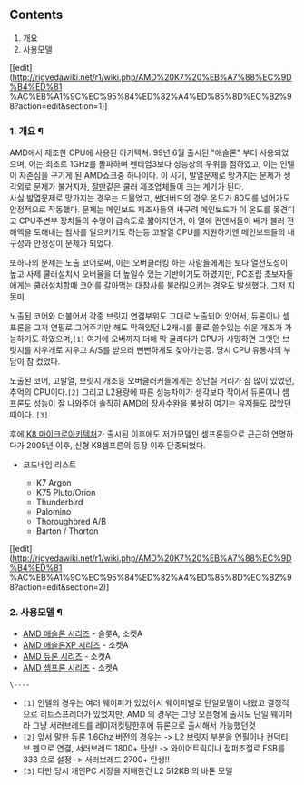 ## Contents

    

1. 개요 
2. 사용모델 

[[edit](http://rigvedawiki.net/r1/wiki.php/AMD%20K7%20%EB%A7%88%EC%9D%B4%ED%81
%AC%EB%A1%9C%EC%95%84%ED%82%A4%ED%85%8D%EC%B2%98?action=edit&section=1)]

### 1. 개요 ¶

AMD에서 제조한 CPU에 사용된 아키텍쳐. 99년 6월 출시된 "애슬론" 부터 사용되었으며, 이는 최초로 1GHz를 돌파하며 펜티엄3보다
성능상의 우위를 점하였고, 이는 인텔이 자존심을 구기게 된 AMD쇼크중 하나이다. 이 시기, 발열문제로 망가지는 문제가 생각외로 문제가
불거지자, [잘만](%EC%9E%98%EB%A7%8C.md)같은 쿨러 제조업체들이 크는 계기가 된다.  
사실 발열문제로 망가지는 경우는 드물었고, 썬더버드의 경우 온도가 80도를 넘어가도 안정적으로 작동했다. 문제는 메인보드 제조사들의 싸구려
메인보드가 이 온도를 못견디고 CPU주변부 장치들의 수명이 급속도로 짧아지던가, 이 열에 컨덴서들이 배가 불러 전해액을 토해내는 참사를
일으키기도 하는등 고발열 CPU를 지원하기엔 메인보드들의 내구성과 안정성이 문제가 되었다.

  

또하나의 문제는 노출 코어로써, 이는 오버클러킹 하는 사람들에게는 보다 열전도성이 높고 사제 쿨러설치시 오버율을 더 높일수 있는 기반이기도
하였지만, PC조립 초보자들에게는 쿨러설치할때 코어를 갈아먹는 대참사를 불러일으키는 경우도 발생했다. 그저 지못미.

  

노출된 코어와 더불어서 각종 브릿지 연결부위도 그대로 노출되어 있어서, 듀론이나 셈프론을 그저 연필로 그어주기만 해도 막혀있던 L2캐시를
풀로 쓸수있는 쉬운 개조가 가능하기도 하였으며,`[1]` 여기에 오버까지 더해 막 굴리다가 CPU가 사망하면 그엇던 브릿지를 지우개로 지우고
A/S를 받으러 뻔뻔하게도 찾아가는등. 당시 CPU 유통사의 부담이 참 컸었다.

  

노출된 코어, 고발열, 브릿지 개조등 오버클러커들에게는 장난칠 거리가 참 많이 있었던, 추억의 CPU이다.`[2]` 그리고 L2용량에 따른
성능차이가 생각보다 작아서 듀론이나 셈프론도 성능이 잘 나와주어 솔직히 AMD의 장사수완을 불쌍히 여기는 유저들도 많았던 때이다. `[3]`

  

후에 [K8 마이크로아키텍처](AMD%20K8%20%EB%A7%88%EC%9D%B4%ED%81%AC%EB%A1%9C%EC%95%84%ED%82%A4%ED%85%8D%EC%B2%98.md)가 출시된 이후에도 저가모델인 셈프론등으로 근근히 연명하다가 2005년 이후, 신형
K8셈프론의 등장 이후 단종되었다.

  

  * 코드네임 리스트  

    * K7 Argon
    * K75 Pluto/Orion
    * Thunderbird
    * Palomino
    * Thoroughbred A/B
    * Barton / Thorton  

[[edit](http://rigvedawiki.net/r1/wiki.php/AMD%20K7%20%EB%A7%88%EC%9D%B4%ED%81
%AC%EB%A1%9C%EC%95%84%ED%82%A4%ED%85%8D%EC%B2%98?action=edit&section=2)]

### 2. 사용모델 ¶

  

  * [AMD 애슬론 시리즈](AMD%20%EC%95%A0%EC%8A%AC%EB%A1%A0%20%EC%8B%9C%EB%A6%AC%EC%A6%88.md) \- 슬롯A, 소켓A
  * [AMD 애슬론XP 시리즈](AMD%20%EC%95%A0%EC%8A%AC%EB%A1%A0XP%20%EC%8B%9C%EB%A6%AC%EC%A6%88.md) \- 소켓A
  * [AMD 듀론 시리즈](AMD%20%EB%93%80%EB%A1%A0%20%EC%8B%9C%EB%A6%AC%EC%A6%88.md) \- 소켓A
  * [AMD 셈프론 시리즈](AMD%20%EC%85%88%ED%94%84%EB%A1%A0%20%EC%8B%9C%EB%A6%AC%EC%A6%88.md) \- 소켓A  

`\----`

  * `[1]` 인텔의 경우는 여러 웨이퍼가 있었어서 웨이퍼별로 단일모델이 나왔고 결정적으로 히트스프레더가 있었지만, AMD 의 경우는 그냥 오픈형에 출시도 단일 웨이퍼라 그냥 서러브레드를 레이저컷팅한후에 듀론으로 출시해서 가능했던것
  * `[2]` 앞서 말한 듀론 1.6Ghz 버전의 경우는 -> L2 브릿지 부분을 연필이나 컨덕티브 펜으로 연결, 서러브레드 1800+ 탄생! -> 와이어트릭이나 점퍼조절로 FSB를 333 으로 설정 -> 서러브레드 2700+ 탄생!!
  * `[3]` 다만 당시 개인PC 시장을 지배한건 L2 512KB 의 바톤 모델

